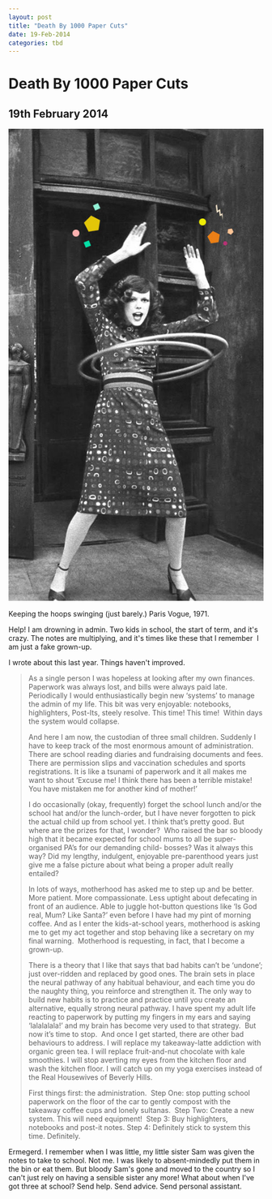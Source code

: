 ```yaml
---
layout: post
title: "Death By 1000 Paper Cuts"
date: 19-Feb-2014
categories: tbd
---
```


# Death By 1000 Paper Cuts

## 19th February 2014

<img class="photo-horiz" src="/images/2014/02/shapes.jpg" />

Keeping the hoops swinging (just barely.) Paris Vogue,   1971.

Help! I am drowning in admin. Two kids in school,   the start of term, and it's crazy. The notes are multiplying, and it's times like these that I remember  I am just a fake grown-up.

I wrote about this last year. Things haven't improved.

<blockquote>As a single person I was hopeless at looking after my own finances. Paperwork was always lost, and bills were always paid late. Periodically I would enthusiastically begin new ‘systems’ to manage the admin of my life. This bit was very enjoyable: notebooks, highlighters, Post-Its, steely resolve. This time! This time!  Within days the system would collapse.

And here I am now, the custodian of three small children. Suddenly I have to keep track of the most enormous amount of administration. There are school reading diaries and fundraising documents and fees. There are permission slips and vaccination schedules and sports registrations. It is like a tsunami of paperwork and it all makes me want to shout ‘Excuse me! I think there has been a terrible mistake! You have mistaken me for another kind of mother!’

I do occasionally (okay, frequently) forget the school lunch and/or the school hat and/or the lunch-order, but I have never forgotten to pick the actual child up from school yet. I think that’s pretty good. But where are the prizes for that, I wonder?  Who raised the bar so bloody high that it became expected for school mums to all be super-organised PA’s for our demanding child- bosses? Was it always this way? Did my lengthy, indulgent, enjoyable pre-parenthood years just give me a false picture about what being a proper adult really entailed?

In lots of ways, motherhood has asked me to step up and be better. More patient. More compassionate. Less uptight about defecating in front of an audience. Able to juggle hot-button questions like ‘Is God real, Mum? Like Santa?’ even before I have had my pint of morning coffee. And as I enter the kids-at-school years, motherhood is asking me to get my act together and stop behaving like a secretary on my final warning.  Motherhood is requesting, in fact, that I become a grown-up.

There is a theory that I like that says that bad habits can’t be ‘undone’; just over-ridden and replaced by good ones. The brain sets in place the neural pathway of any habitual behaviour, and each time you do the naughty thing, you reinforce and strengthen it. The only way to build new habits is to practice and practice until you create an alternative, equally strong neural pathway. I have spent my adult life reacting to paperwork by putting my fingers in my ears and saying ‘lalalalala!’ and my brain has become very used to that strategy.  But now it’s time to stop.  And once I get started, there are other bad behaviours to address. I will replace my takeaway-latte addiction with organic green tea. I will replace fruit-and-nut chocolate with kale smoothies. I will stop averting my eyes from the kitchen floor and wash the kitchen floor. I will catch up on my yoga exercises instead of the Real Housewives of Beverly Hills.

First things first: the administration.  Step One: stop putting school paperwork on the floor of the car to gently compost with the takeaway coffee cups and lonely sultanas.  Step Two: Create a new system. This will need equipment!  Step 3: Buy highlighters, notebooks and post-it notes. Step 4: Definitely stick to system this time. Definitely.</blockquote>

Ermegerd. I remember when I was little, my little sister Sam was given the notes to take to school. Not me. I was likely to absent-mindedly put them in the bin or eat them. But bloody Sam's gone and moved to the country so I can't just rely on having a sensible sister any more! What about when I've got three at school? Send help. Send advice. Send personal assistant.

 
